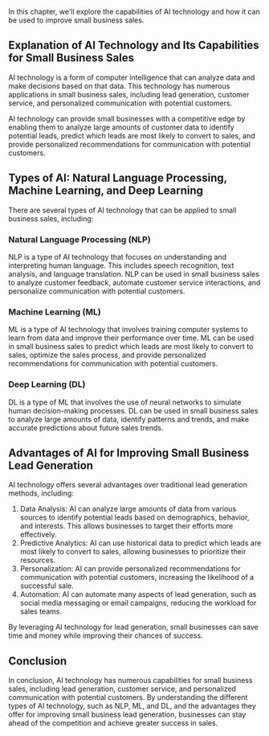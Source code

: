 

In this chapter, we'll explore the capabilities of AI technology and how it can be used to improve small business sales.

Explanation of AI Technology and Its Capabilities for Small Business Sales
--------------------------------------------------------------------------

AI technology is a form of computer intelligence that can analyze data and make decisions based on that data. This technology has numerous applications in small business sales, including lead generation, customer service, and personalized communication with potential customers.

AI technology can provide small businesses with a competitive edge by enabling them to analyze large amounts of customer data to identify potential leads, predict which leads are most likely to convert to sales, and provide personalized recommendations for communication with potential customers.

Types of AI: Natural Language Processing, Machine Learning, and Deep Learning
-----------------------------------------------------------------------------

There are several types of AI technology that can be applied to small business sales, including:

### Natural Language Processing (NLP)

NLP is a type of AI technology that focuses on understanding and interpreting human language. This includes speech recognition, text analysis, and language translation. NLP can be used in small business sales to analyze customer feedback, automate customer service interactions, and personalize communication with potential customers.

### Machine Learning (ML)

ML is a type of AI technology that involves training computer systems to learn from data and improve their performance over time. ML can be used in small business sales to predict which leads are most likely to convert to sales, optimize the sales process, and provide personalized recommendations for communication with potential customers.

### Deep Learning (DL)

DL is a type of ML that involves the use of neural networks to simulate human decision-making processes. DL can be used in small business sales to analyze large amounts of data, identify patterns and trends, and make accurate predictions about future sales trends.

Advantages of AI for Improving Small Business Lead Generation
-------------------------------------------------------------

AI technology offers several advantages over traditional lead generation methods, including:

1. Data Analysis: AI can analyze large amounts of data from various sources to identify potential leads based on demographics, behavior, and interests. This allows businesses to target their efforts more effectively.
2. Predictive Analytics: AI can use historical data to predict which leads are most likely to convert to sales, allowing businesses to prioritize their resources.
3. Personalization: AI can provide personalized recommendations for communication with potential customers, increasing the likelihood of a successful sale.
4. Automation: AI can automate many aspects of lead generation, such as social media messaging or email campaigns, reducing the workload for sales teams.

By leveraging AI technology for lead generation, small businesses can save time and money while improving their chances of success.

Conclusion
----------

In conclusion, AI technology has numerous capabilities for small business sales, including lead generation, customer service, and personalized communication with potential customers. By understanding the different types of AI technology, such as NLP, ML, and DL, and the advantages they offer for improving small business lead generation, businesses can stay ahead of the competition and achieve greater success in sales.


